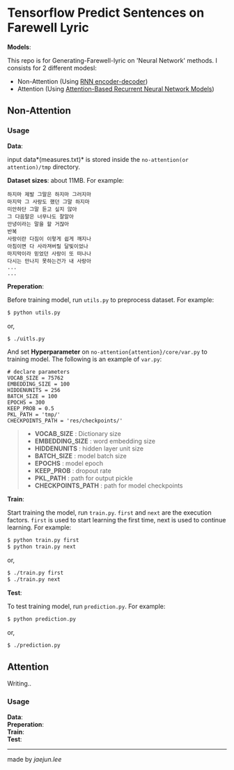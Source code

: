 # Tensorflow Predict Sentences on Farewell Lyric

**Models**:  

This repo is for Generating-Farewell-lyric on 'Neural Network' methods. I consists for 2 different modesl:  
* Non-Attention (Using [RNN encoder-decoder](https://arxiv.org/abs/1406.1078))
* Attention (Using [Attention-Based Recurrent Neural Network Models](https://arxiv.org/abs/1609.01454))

## Non-Attention

### Usage

**Data**:  

input data*(measures.txt)* is stored inside the `no-attention(or attention)/tmp` directory.  

**Dataset sizes**: about 11MB. For example:  
```
하지마 제발 그말은 하지마 그러지마
마지막 그 사랑도 했던 그말 하지마
미안하단 그말 듣고 싶지 않아
그 다음말은 너무나도 잘알아
안녕이라는 말을 할 거잖아
반복
사랑이란 다짐이 이렇게 쉽게 깨지나
아침이면 다 사라져버릴 달빛이었나
마지막이라 믿었던 사랑이 또 떠나나
다시는 만나지 못하는건가 내 사랑아
...
...
```

**Preperation**:  

Before training model, run `utils.py` to preprocess dataset. For example:  
```bash
$ python utils.py
```  
or,  
```bash
$ ./uitls.py
```  

And set **Hyperparameter** on `no-attention{attention}/core/var.py` to training model. The following is an example of `var.py`:  
```
# declare parameters
VOCAB_SIZE = 75762
EMBEDDING_SIZE = 100
HIDDENUNITS = 256
BATCH_SIZE = 100
EPOCHS = 300
KEEP_PROB = 0.5
PKL_PATH = 'tmp/'
CHECKPOINTS_PATH = 'res/checkpoints/'
```  

> * **VOCAB_SIZE** : Dictionary size
> * **EMBEDDING_SIZE** : word embedding size
> * **HIDDENUNITS** : hidden layer unit size
> * **BATCH_SIZE** : model batch size
> * **EPOCHS** : model epoch
> * **KEEP_PROB** : dropout rate
> * **PKL_PATH** : path for output pickle 
> * **CHECKPOINTS_PATH** : path for model checkpoints

**Train**:  

Start training the model, run `train.py`. `first` and `next` are the execution factors. `first` is used to start learning the first time, next is used to continue learning. For example:  
```bash
$ python train.py first
$ python train.py next
```  
or,  
```bash
$ ./train.py first
$ ./train.py next
```  

**Test**: 

To test training model, run `prediction.py`. For example:  
```bash
$ python prediction.py
```  
or,  
```bash
$ ./prediction.py
```  

## Attention

Writing..

### Usage

**Data**:  
**Preperation**:  
**Train**:  
**Test**:  

---
made by *jaejun.lee*  